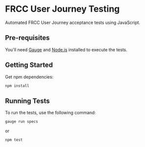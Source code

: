 # FRCC User Journey Testing

Automated FRCC User Journey acceptance tests using JavaScript.

## Pre-requisites
You'll need [Gauge](https://docs.gauge.org/getting_started/installing-gauge.html) and [Node.js](https://nodejs.org/en/download/) installed to execute the tests.

## Getting Started
Get npm dependencies:
```bash
npm install
```
## Running Tests
To run the tests, use the following command:
```bash
gauge run specs
```
or 
```bash
npm test
```